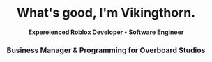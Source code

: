 <div align="center">

<h1>What's good, I'm Vikingthorn.</h1>
<p><b>Expereienced Roblox Developer • Software Engineer</b></p>
<h3>Business Manager & Programming for <b>Overboard Studios</b></h3>

</div>
